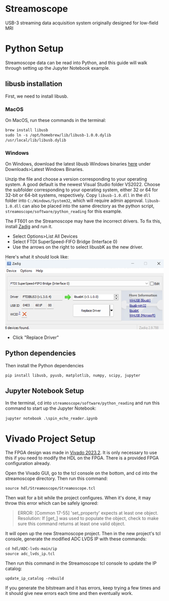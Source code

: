 # Streamoscope
USB-3 streaming data acquisition system originally designed for low-field MRI

# Python Setup

Streamoscope data can be read into Python, and this guide will walk through setting up the Jupyter Notebook example.

## libusb installation

First, we need to install libusb.

### MacOS

On MacOS, run these commands in the terminal: 
```
brew install libusb
sudo ln -s /opt/homebrew/lib/libusb-1.0.0.dylib /usr/local/lib/libusb.dylib
```

### Windows

On Windows, download the latest libusb Windows binaries [here](https://libusb.info/) under Downloads>Latest Windows Binaries.

Unzip the file and choose a version corresponding to your operating system. A good default is the newest Visual Studio folder VS2022. Choose the subfolder corresponding to your operating system, either 32 or 64 for 32-bit or 64-bit systems, respectively. Copy ```libusb-1.0.dll``` in the ```dll``` folder into ```C:/Windows/System32```, which will require admin approval. ```libusb-1.0.dll``` can also be placed into the same directory as the python script, ```streamoscope/software/python_reading``` for this example.

The FT601 on the Streamoscope may have the incorrect drivers. To fix this, install [Zadig](https://zadig.akeo.ie/) and run it.

* Select Options\>List All Devices
* Select FTDI SuperSpeed-FIFO Bridge (Interface 0)
* Use the arrows on the right to select libusbK as the new driver.

Here's what it should look like:
![Zadig](./docs/images/zadig.png)

* Click "Replace Driver"


## Python dependencies


Then install the Python dependencies

```
pip install libusb, pyusb, matplotlib, numpy, scipy, jupyter
```

## Jupyter Notebook Setup

In the terminal, cd into ```streamoscope/software/python_reading``` and run this command to start up the Jupyter Notebook:

```jupyter notebook .\spin_echo_reader.ipynb```




# Vivado Project Setup
The FPGA design was made in [Vivado 2023.2](https://www.xilinx.com/support/download/index.html/content/xilinx/en/downloadNav/vivado-design-tools/2023-2.html). It is only necessary to use this if you need to modify the HDL on the FPGA. There is a provided FPGA configuration already.

Open the Vivado GUI, go to the tcl console on the bottom, and cd into the streamoscope directory. Then run this command:

```
source hdl/Streamoscope/Streamoscope.tcl
```

Then wait for a bit while the project configures. When it's done, it may throw this error which can be safely ignored:

>ERROR: [Common 17-55] 'set_property' expects at least one object.
Resolution: If [get_<value>] was used to populate the object, check to make sure this command returns at least one valid object.

It will open up the new Streamoscope project. Then in the new project's tcl console, generate the modified ADC LVDS IP with these commands:

```
cd hdl/ADC-lvds-main/ip
source adc_lvds_ip.tcl
```

Then run this command in the Streamoscope tcl console to update the IP catalog:

```
update_ip_catalog -rebuild
```

If you generate the bitstream and it has errors, keep trying a few times and it should give new errors each time and then eventually work. 